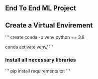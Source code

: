 ## End To End ML Project

## Create a Virtual Envirement

'''
create conda -p venv python == 3.8

conda activate venv/
'''

###  Install all necessary libraries

'''
pip install requirements.txt
'''